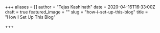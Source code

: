 +++
aliases = []
author = "Tejas Kashinath"
date = 2020-04-16T16:33:00Z
draft = true
featured_image = ""
slug = "how-i-set-up-this-blog"
title = "How I Set Up This Blog"

+++
